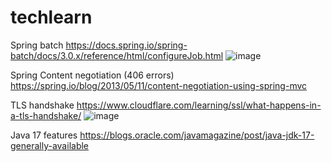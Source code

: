 # techlearn

Spring batch 
https://docs.spring.io/spring-batch/docs/3.0.x/reference/html/configureJob.html
![image](https://github.com/user-attachments/assets/bba5910b-5c76-4bac-ba89-a6fd66a12976)

Spring Content negotiation  (406 errors)
https://spring.io/blog/2013/05/11/content-negotiation-using-spring-mvc

TLS handshake
https://www.cloudflare.com/learning/ssl/what-happens-in-a-tls-handshake/
![image](https://github.com/user-attachments/assets/f2f79b3b-a9e0-4671-8631-3a04c3ae1ee2)

Java 17 features
https://blogs.oracle.com/javamagazine/post/java-jdk-17-generally-available
